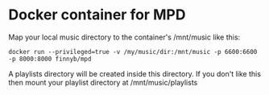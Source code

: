 Docker container for MPD
=======

Map your local music directory to the container's /mnt/music like this:
```
docker run --privileged=true -v /my/music/dir:/mnt/music -p 6600:6600 -p 8000:8000 finnyb/mpd
```

A playlists directory will be created inside this directory.  If you don't like this then mount your playlist
directory at /mnt/music/playlists

